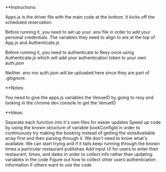 **Instructions:

Apps.js is the driver file with the main code at the bottom. It kicks off the scheduled reservation.

Before running it, you need to set up your .env file in order to add your personal credentials. The variables they need to align to are at the top of App.js and Authenticate.js

Before running it, you need to authenticate to Resy once using Authenticate.js which will add your authentication token to your own auth.json

Neither .env nor auth.json will be uploaded here since they are part of .gitignore.

**Notes:

You need to give the apps.js variables the VenueID by going to resy and looking in the chrome dev console to get the VenueID

**Ideas:

Separate each function into it's own files for easier updates
Speed up code by using the known structure of variable bookConfigId in order to continuously try making the booking instead of getting the slotsAvailable array first and then parsing through it. We don't need to know what's available. We can start trying and if it fails keep running through the known times a particular restaurant publishes
Add input UI for users to enter their restaurant, times, and dates in order to collect info rather than updating variables in the code
Figure out how to collect other users authentication information if others want to use the code

